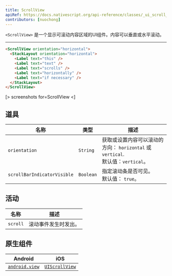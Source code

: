 ```yaml
---
title: ScrollView
apiRef: https://docs.nativescript.org/api-reference/classes/_ui_scroll_view_.scrollview
contributors: [nuochong]
---
```


`<ScrollView>` 是一个显示可滚动内容区域的UI组件。内容可以垂直或水平滚动。

---

```html
<ScrollView orientation="horizontal">
  <StackLayout orientation="horizontal">
    <Label text="this" />
    <Label text="text" />
    <Label text="scrolls" />
    <Label text="horizontally" />
    <Label text="if necessary" />
  </StackLayout>
</ScrollView>
```

[> screenshots for=ScrollView <]

## 道具

| 名称 | 类型 | 描述 |
|------|------|-------------|
| `orientation` | `String` | 获取或设置内容可以滚动的方向： `horizontal` 或 `vertical`.<br/>默认值：`vertical`。
| `scrollBarIndicatorVisible` | `Boolean` | 指定滚动条是否可见。<br/>默认值： `true`。

## 活动

| 名称 | 描述 |
|------|-------------|
| `scroll` | 滚动事件发生时发出。

## 原生组件

| Android | iOS |
|---------|-----|
| [`android.view`](https://developer.android.com/reference/android/view/View.html) | [`UIScrollView`](https://developer.apple.com/documentation/uikit/uiscrollview)